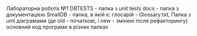 Лабораторна робота №1
DBTESTS - папка з unit tests
docs - папка з документацією
SmallDB - папка, в якій є: 
  глосарій - Glossary.txt,
  Папка з uml діаграмами (де old - початкові, і new - змінені після рефакторингу)
  основний код програми в різних папках
